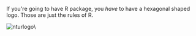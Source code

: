 If you're going to have R package, you *have* to have a hexagonal shaped logo. Those are just the rules of R.

![nturlogo](https://image.ibb.co/iSHgDS/ntur.png "ntur logo")\



